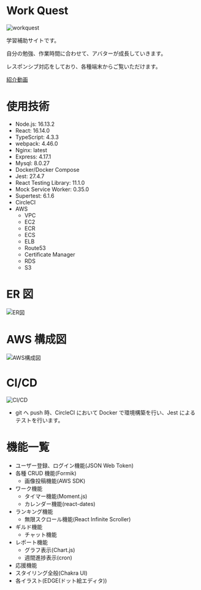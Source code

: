 # Work Quest
![workquest](https://user-images.githubusercontent.com/78989717/166938461-6c45efbc-5f00-450f-989a-23a16bbb03dd.png)

学習補助サイトです。

自分の勉強、作業時間に合わせて、アバターが成長していきます。

レスポンシブ対応をしており、各種端末からご覧いただけます。


[紹介動画](https://www.youtube.com/watch?v=pg89nlTQkMY)

# 使用技術

- Node.js: 16.13.2
- React: 16.14.0
- TypeScript: 4.3.3
- webpack: 4.46.0
- Nginx: latest
- Express: 4.17.1
- Mysql: 8.0.27
- Docker/Docker Compose
- Jest: 27.4.7
- React Testing Library: 11.1.0
- Mock Service Worker: 0.35.0
- Supertest: 6.1.6
- CircleCI
- AWS
  - VPC
  - EC2
  - ECR
  - ECS
  - ELB
  - Route53
  - Certificate Manager
  - RDS
  - S3

# ER 図

![ER図](https://user-images.githubusercontent.com/78989717/166605065-d1e0153c-aa35-4ab0-b058-67ac34c11ace.png)

# AWS 構成図

![AWS構成図](https://user-images.githubusercontent.com/78989717/166644053-c0a36d65-5355-4ef5-a412-8d0550b21b98.png)

# CI/CD

![CI/CD](https://user-images.githubusercontent.com/78989717/166641284-b62e1195-2ab7-4010-b45c-f4419c527d31.png)

- git へ push 時、CircleCI において Docker で環境構築を行い、Jest によるテストを行います。

# 機能一覧

- ユーザー登録、ログイン機能(JSON Web Token)
- 各種 CRUD 機能(Formik)
  - 画像投稿機能(AWS SDK)
- ワーク機能
  - タイマー機能(Moment.js)
  - カレンダー機能(react-dates)
- ランキング機能
  - 無限スクロール機能(React Infinite Scroller)
- ギルド機能
  - チャット機能
- レポート機能
  - グラフ表示(Chart.js)
  - 週間進捗表示(cron)
- 応援機能
- スタイリング全般(Chakra UI)
- 各イラスト(EDGE(ドット絵エディタ))
